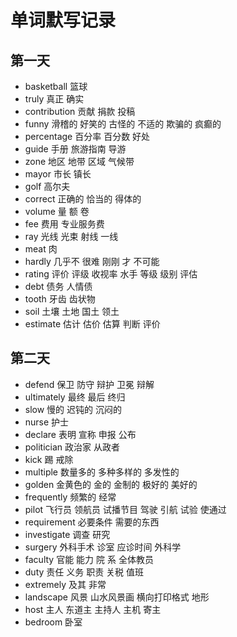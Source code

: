 # 单词默写记录

## 第一天

- basketball 篮球
- truly 真正 确实
- contribution 贡献 捐款 投稿
- funny 滑稽的 好笑的 古怪的 不适的 欺骗的 疯癫的
- percentage 百分率 百分数 好处
- guide 手册 旅游指南 导游
- zone 地区 地带 区域 气候带
- mayor 市长 镇长
- golf 高尔夫
- correct 正确的 恰当的 得体的
- volume 量  额  卷
- fee 费用 专业服务费 
- ray 光线  光束  射线  一线
- meat 肉
- hardly 几乎不  很难  刚刚  才  不可能
- rating  评价 评级 收视率 水手 等级 级别 评估
- debt 债务  人情债
- tooth 牙齿 齿状物
- soil 土壤  土地  国土  领土
- estimate 估计 估价  估算  判断  评价

## 第二天

- defend 保卫 防守 辩护 卫冕 辩解
- ultimately 最终 最后 终归
- slow 慢的  迟钝的  沉闷的
- nurse 护士
- declare 表明  宣称  申报  公布
- politician 政治家  从政者
- kick  踢 戒除
- multiple 数量多的  多种多样的  多发性的 
- golden 金黄色的 金的 金制的  极好的 美好的
- frequently 频繁的  经常
- pilot 飞行员 领航员 试播节目 驾驶  引航  试验  使通过
- requirement 必要条件  需要的东西
- investigate 调查  研究
- surgery 外科手术 诊室 应诊时间  外科学
- faculty 官能  能力  院  系  全体教员
- duty 责任 义务 职责 关税 值班
- extremely 及其  非常
- landscape 风景  山水风景画  横向打印格式  地形
- host 主人  东道主 主持人 主机  寄主
- bedroom 卧室

